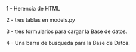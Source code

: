 1 - Herencia de HTML 

2 - tres tablas en models.py 

3 - tres formularios para cargar la Base de datos.

4 - Una barra de busqueda para la Base de Datos.


